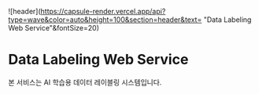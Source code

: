 ![header](https://capsule-render.vercel.app/api?type=wave&color=auto&height=100&section=header&text= "Data Labeling Web Service"&fontSize=20)

# Data Labeling Web Service

본 서비스는 AI 학습용 데이터 레이블링 시스템입니다.

